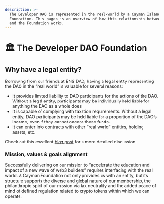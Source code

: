 ```yaml
---
description: >-
  The Developer DAO is represented in the real-world by a Cayman Islands
  Foundation. This pages is an overview of how this relationship between the DAO
  and the Foundation works.
---
```


# 🏛 The Developer DAO Foundation

## Why have a legal entity?

Borrowing from our friends at ENS DAO, having a legal entity representing the DAO in the “real world” is valuable for several reasons:

* It provides limited liability to DAO participants for the actions of the DAO. Without a legal entity, participants may be individually held liable for anything the DAO as a whole does.
* It is capable of complying with taxation requirements. Without a legal entity, DAO participants may be held liable for a proportion of the DAO’s income, even if they cannot access these funds.
* It can enter into contracts with other “real world” entities, holding assets, etc.

Check out this excellent [blog post](https://mirror.xyz/0x954888B7a5C6736F4955dF18B556D8328FD02f61/5K9llACK4tzu5WHL68CM3bBsmSleL\_XxJ2kRGYnwp7A) for a more detailed discussion.

### Mission, values & goals alignment

Successfully delivering on our mission to “accelerate the education and impact of a new wave of web3 builders” requires interfacing with the real world. A Cayman Foundation not only provides us with an entity, but its structure supports the diverse and global nature of our membership, the philanthropic spirit of our mission via tax neutrality and the added peace of mind of defined regulation related to crypto tokens within which we can operate.
